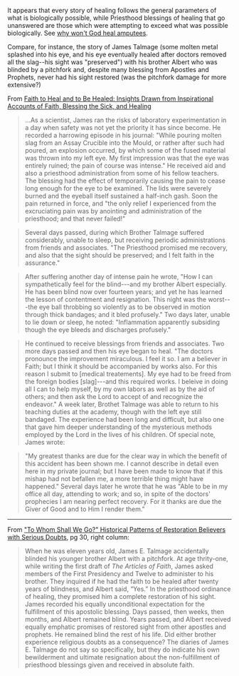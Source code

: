 
It appears that every story of healing follows the general parameters of what is biologically possible, while Priesthood blessings of healing that go unanswered are those which were attempting to exceed what was possible biologically.  See [why won't God heal amputees](https://whywontgodhealamputees.com/god5.htm).

Compare, for instance, the story of James Talmage (some molten metal splashed into his eye, and his eye eventually healed after doctors removed all the slag--his sight was "preserved") with his brother Albert who was blinded by a pitchfork and, despite many blessing from Apostles and Prophets, never had his sight restored (was the pitchfork damage for more extensive?)

From [Faith to Heal and to Be Healed: Insights Drawn from Inspirational Accounts of Faith, Blessing the Sick, and Healing](https://books.google.com/books/about/Faith_to_Heal_and_to_Be_Healed.html?id=ROp_24jZV5kC&printsec=frontcover&source=kp_read_button#v=onepage&q&f=false)

> ...As a scientist, James ran the risks of laboratory experimentation in a day when safety was not yet the priority it has since become. He recorded a harrowing episode in his journal: "While pouring molten slag from an Assay Crucible into the Mould, or rather after such had poured, an explosion occurred, by which some of the fused material was thrown into my left eye. My first impression was that the eye was entirely ruined; the pain of course was intense."  He received aid and also a priesthood administration from some of his fellow teachers.  The blessing had the effect of temporarily causing the pain to cease long enough for the eye to be examined.  The lids were severely burned and the eyeball itself sustained a half-inch gash.  Soon the pain returned in force, and "the only relief I experienced from the excruciating pain was by anointing and administration of the priesthood; and that never failed!"

> Several days passed, during which Brother Talmage suffered considerably, unable to sleep, but receiving periodic administrations from friends and associates.  "The Priesthood promised me recovery, and also that the sight should be preserved; and I felt faith in the assurance."

> After suffering another day of intense pain he wrote, "How I can sympathetically feel for the blind---and my brother Albert especially.  He has been blind now over fourteen years; and yet he has learned the lesson of contentment and resignation.  This night was the worst---the eye ball throbbing so violently as to be observed in motion through thick bandages; and it bled profusely."  Two days later, unable to lie down or sleep, he noted: "Inflammation apparently subsiding though the eye bleeds and discharges profusely."

> He continued to receive blessings from friends and associates.  Two more days passed and then his eye began to heal.  "The doctors pronounce the improvement miraculous.  I feel it so.  I am a believer in Faith; but I think it should be accompanied by works also.  For this reason I submit to [medical treatements].  My eye had to be freed from the foreign bodies [slag]---and this required works.  I beleive in doing all I can to help myself, by my own labors as well as by the aid of others; and then ask the Lord to accept of and recognize the endeavor."  A week later, Brothet Talmage was able to return to his teaching duties at the academy, though with the left eye still bandaged.  The experience had been long and difficult, but also one that gave him deeper understanding of the mysterious methods employed by the Lord in the lives of his children.  Of special note, James wrote:

> "My greatest thanks are due for the clear way in which the benefit of this accident has been shown me.  I cannot describe in detail even here in my private journal; but I have been made to know that if this mishap had not befallen me, a more terrible thing might have happened."  Several days later he wrote that he was "Able to be in my office all day, attending to work; and so, in spite of the doctors' prophecies I am nearing perfect recovery.  For it thanks are due the Giver of Good and to Him I render them."

---

From ["To Whom Shall We Go?" Historical Patterns of Restoration Believers with
Serious Doubts](https://www.sunstonemagazine.com/pdf/137-26-37.pdf), pg 30,
right column:

> When he was eleven years old, James E. Talmage accidentally blinded his younger brother Albert with a pitchfork.  At age thrity-one, while writing the first draft of _The Articles of Faith_, James asked members of the First Presidency and Twelve to administer to his brother. They inquired if he had the faith to be healed after twenty years of blindness, and Albert said, “Yes.” In the priesthood ordinance of healing, they promised him a complete restoration of his sight. James recorded his equally unconditional expectation for the fulfillment of this apostolic blessing. Days passed, then weeks, then months, and Albert remained blind. Years passed, and Albert received equally emphatic promises of restored sight from other apostles and prophets. He remained blind the rest of his life. Did either brother experience religious doubts as a consequence?  The diaries of James E. Talmage do not say so specifically, but they do indicate his own bewilderment and ultimate resignation about the non-fulfillment of priesthood blessings given and received in absolute faith.
